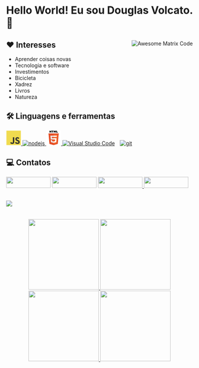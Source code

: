 <h1>Hello World! Eu sou Douglas Volcato. 🖖 </h1>
<div>

 <img src = 'https://github.com/MarikIshtar007/MarikIshtar007/blob/master/images/matrix.gif' alt = 'Awesome Matrix Code' align='right'/>
 
## ❤️ Interesses
- Aprender coisas novas
- Tecnologia e software
- Investimentos
- Bicicleta
- Xadrez
- Livros
- Natureza
 
## 🛠️ Linguagens e ferramentas
<p align="left"> <a href="https://www.javascript.com/" target="_blank"> <img src="https://raw.githubusercontent.com/devicons/devicon/master/icons/javascript/javascript-original.svg" alt="javascript" width="40" height="40"/> </a> <a href="https://nodejs.org/en/" target="_blank"> <img src="https://cdn.jsdelivr.net/gh/devicons/devicon/icons/nodejs/nodejs-original.svg" alt="nodejs" width="40" height="40"/> </a> <a href="https://www.w3.org/html/" target="_blank"> <img src="https://raw.githubusercontent.com/devicons/devicon/master/icons/html5/html5-original-wordmark.svg" alt="html5" width="40" height="40"/> </a> <a href="https://code.visualstudio.com/"> <img alt="Visual Studio Code" width="40" height="40" src="https://cdn.jsdelivr.net/gh/devicons/devicon/icons/vscode/vscode-original.svg" style="padding-right:10px;" /></a> <a href="https://git-scm.com/" target="_blank"> <img src="https://www.vectorlogo.zone/logos/git-scm/git-scm-icon.svg" alt="git" width="40" height="40"/> </a>
 
 ## 💻 Contatos
  <a href="https://www.instagram.com/douglasvolcato/" target="_blank"><img src="https://img.shields.io/badge/-Instagram-%23E4405F?style=for-the-badge&logo=instagram&logoColor=white" target="_blank" width="120" height="30"></a>
  <a href="https://www.linkedin.com/in/douglasvolcato/" target="_blank"><img src="https://img.shields.io/badge/-LinkedIn-%230077B5?style=for-the-badge&logo=linkedin&logoColor=white" target="_blank" width="120" height="30"></a>
 <a href="https://github.com/DouglasVolcato/" target=_blank>
<img src="https://img.shields.io/badge/github-%2324292e.svg?&style=for-the-badge&logo=github&logoColor=white%20alt=github%20style=margin-bottom:%205px;" width="120" height="30"/>
</a> <a href="mailto:douglasvolcato@gmail.com" target=_blank>
<img src="https://img.shields.io/badge/-Gmail-c14438?style=flat&logo=Gmail&logoColor=white" width="120" height="30"/>
</a>
<br>
</div>
 <br>
</div>

<div align="left">
  <a href="https://github.com/DouglasVolcato">
  <img height="180em" src="https://github-readme-stats.vercel.app/api?username=DouglasVolcato&show_icons=true&theme=dark&include_all_commits=true&count_private=true"/>
 
   <br>
   <br>
 <p align="center">
 <a href="https://www.chess.com/analysis/library/4cfbESqiDC"><img src = "https://www.chess.com/dynboard?fen=Q7/p2q1kpp/2r1p3/5p2/8/1P6/P1p2PPP/2R3K1%20w%20-%20-%200%2026&board=green&piece=neo&size=3"width="190" height="190"/> </a> <a href="https://www.chess.com/analysis/library/48exwGgTYa"><img src = "https://www.chess.com/dynboard?fen=1b6/1n6/p3k3/2p2p2/4p2B/4K1P1/5P2/8%20w%20-%20-%200%2043&board=green&piece=neo&size=3"width="190" height="190"/> </a> <a href="https://www.chess.com/analysis/library/kVa2KMvnJ"><img src = "https://www.chess.com/dynboard?fen=8/4k3/8/p1pK4/P1P2P2/8/8/8%20b%20-%20-%204%2051&board=green&piece=neo&size=3"width="190" height="190"/> </a> <a href="https://www.chess.com/analysis/library/5UZveEpUsp"><img src = "https://www.chess.com/dynboard?fen=1r4k1/5pp1/3p1n2/2p1pP2/b1P1P3/3P2qP/4Q1B1/7K%20w%20-%20-%200%2041&board=green&piece=neo&size=3"width="190" height="190"/> </a>
</p>
